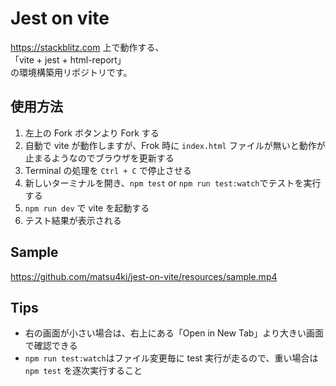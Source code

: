 # Jest on vite

<https://stackblitz.com> 上で動作する、  
「vite + jest + html-report」  
の環境構築用リポジトリです。

## 使用方法

1. 左上の Fork ボタンより Fork する
2. 自動で vite が動作しますが、Frok 時に `index.html` ファイルが無いと動作が止まるようなのでブラウザを更新する
3. Terminal の処理を `Ctrl + C` で停止させる
4. 新しいターミナルを開き、`npm test` or `npm run test:watch`でテストを実行する
5. `npm run dev` で vite を起動する
6. テスト結果が表示される

## Sample

<https://github.com/matsu4ki/jest-on-vite/resources/sample.mp4>

## Tips

- 右の画面が小さい場合は、右上にある「Open in New Tab」より大きい画面で確認できる
- `npm run test:watch`はファイル変更毎に test 実行が走るので、重い場合は `npm test` を逐次実行すること
